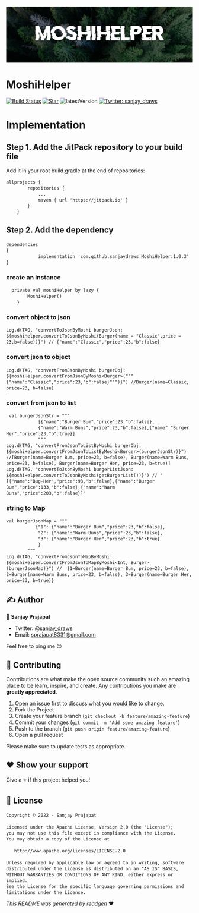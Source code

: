 ![](cover.jpeg)

# MoshiHelper

[![Build Status](https://jitpack.io/v/sanjaydraws/MoshiHelper.svg)](https://jitpack.io/v/sanjaydraws/MoshiHelper.svg)
[![Star](https://img.shields.io/github/stars/sanjaydraws/MoshiHelper.svg)](https://github.com/sanjaydraws/MoshiHelper)
![latestVersion](https://img.shields.io/github/v/tag/sanjaydraws/MoshiHelper)
<a href="https://twitter.com/sanjay_draws" target="_blank">
<img alt="Twitter: sanjay_draws" src="https://img.shields.io/twitter/follow/sanjay_draws.svg?style=social" />
</a>



# Implementation

## Step 1. Add the JitPack repository to your build file
Add it in your root build.gradle at the end of repositories:

```
allprojects {
		repositories {
			...
			maven { url 'https://jitpack.io' }
		}
	}
```

## Step 2. Add the dependency
```
dependencies
{
	        implementation 'com.github.sanjaydraws:MoshiHelper:1.0.3'
}
```

### create an instance
```
  private val moshiHelper by lazy {
        MoshiHelper()
    }
```

### convert object to json
```
Log.d(TAG, "convertToJsonByMoshi burgerJson: ${moshiHelper.convertToJsonByMoshi(Burger(name = "Classic",price = 23,b=false))}") // {"name":"Classic","price":23,"b":false}
```

### convert json to object
```
Log.d(TAG, "convertFromJsonByMoshi burgerObj: ${moshiHelper.convertFromJsonByMoshi<Burger>("""{"name":"Classic","price":23,"b":false}""")}") //Burger(name=Classic, price=23, b=false)
```

### convert from json to list
```
 val burgerJsonStr = """
            [{"name":"Burger Bum","price":23,"b":false},
            {"name":"Warm Buns","price":23,"b":false},{"name":"Burger Her","price":23,"b":true}]
            """
Log.d(TAG, "convertFromJsonToListByMoshi burgerObj: ${moshiHelper.convertFromJsonToListByMoshi<Burger>(burgerJsonStr)}") //[Burger(name=Burger Bum, price=23, b=false), Burger(name=Warm Buns, price=23, b=false), Burger(name=Burger Her, price=23, b=true)]
Log.d(TAG, "convertToJsonByMoshi burgerListJson: ${moshiHelper.convertToJsonByMoshi(getBurgerList())}") // "[{"name":"Bug-Her","price":93,"b":false},{"name":"Burger Bum","price":133,"b":false},{"name":"Warm Buns","price":203,"b":false}]"

```

### string  to Map
```
val burgerJsonMap = """
           {"1": {"name":"Burger Bum","price":23,"b":false},
            "2": {"name":"Warm Buns","price":23,"b":false},
            "3": {"name":"Burger Her","price":23,"b":true}
            }
        """
Log.d(TAG, "convertFromJsonToMapByMoshi: ${moshiHelper.convertFromJsonToMapByMoshi<Int, Burger>(burgerJsonMap)}") //  {1=Burger(name=Burger Bum, price=23, b=false), 2=Burger(name=Warm Buns, price=23, b=false), 3=Burger(name=Burger Her, price=23, b=true)}
```

## ✍️ Author

👤 **Sanjay Prajapat**

* Twitter: <a href="https://twitter.com/sanjay_draws" target="_blank">@sanjay_draws</a>
* Email: sprajapat8331@gmail.com

Feel free to ping me 😉

## 🤝 Contributing

Contributions are what make the open source community such an amazing place to be learn, inspire, and create. Any
contributions you make are **greatly appreciated**.

1. Open an issue first to discuss what you would like to change.
1. Fork the Project
1. Create your feature branch (`git checkout -b feature/amazing-feature`)
1. Commit your changes (`git commit -m 'Add some amazing feature'`)
1. Push to the branch (`git push origin feature/amazing-feature`)
1. Open a pull request

Please make sure to update tests as appropriate.

## ❤ Show your support

Give a ⭐️ if this project helped you!

## 📝 License

```
Copyright © 2022 - Sanjay Prajapat

Licensed under the Apache License, Version 2.0 (the "License");
you may not use this file except in compliance with the License.
You may obtain a copy of the License at

   http://www.apache.org/licenses/LICENSE-2.0

Unless required by applicable law or agreed to in writing, software
distributed under the License is distributed on an "AS IS" BASIS,
WITHOUT WARRANTIES OR CONDITIONS OF ANY KIND, either express or implied.
See the License for the specific language governing permissions and
limitations under the License.
```

_This README was generated by [readgen](https://github.com/theapache64/readgen)_ ❤